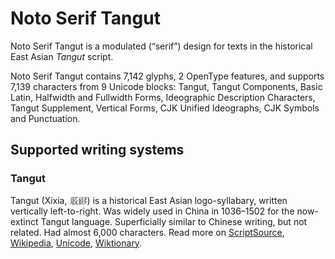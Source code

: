 
# Noto Serif Tangut

Noto Serif Tangut is a modulated (“serif”) design for texts in the historical East Asian _Tangut_ script. 

Noto Serif Tangut contains 7,142 glyphs, 2 OpenType features, and supports 7,139 characters from 9 Unicode blocks: Tangut, Tangut Components, Basic Latin, Halfwidth and Fullwidth Forms, Ideographic Description Characters, Tangut Supplement, Vertical Forms, CJK Unified Ideographs, CJK Symbols and Punctuation.


## Supported writing systems


### Tangut

Tangut (Xixia, 𗼇𗟲) is a historical East Asian logo-syllabary, written vertically left-to-right. Was widely used in China in 1036–1502 for the now-extinct Tangut language. Superficially similar to Chinese writing, but not related. Had almost 6,000 characters. Read more on [ScriptSource](https://scriptsource.org/scr/Tang), [Wikipedia](https://en.wikipedia.org/wiki/ISO_15924:Tang), [Unicode](https://www.unicode.org/versions/Unicode13.0.0/ch18.pdf#G43635), [Wiktionary](https://en.wiktionary.org/wiki/Category:Tangut_script).


